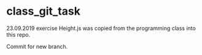 # class_git_task
23.09.2019 exercise
Height.js was copied from the programming class into this repo.

Commit for new branch.